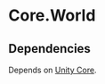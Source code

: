 # Core.World
## Dependencies
Depends on [Unity Core](https://bitbucket.org/unique-code/unity-core).
